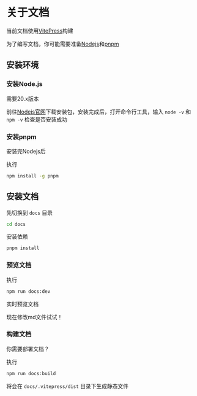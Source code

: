 # 关于文档

当前文档使用[VitePress](https://vitepress.dev/)构建

为了编写文档，你可能需要准备[Nodejs](https://nodejs.org/)和[pnpm](https://pnpm.io/)

## 安装环境

### 安装Node.js

需要20.x版本

前往[Nodejs官网](https://nodejs.org/)下载安装包，安装完成后，打开命令行工具，输入 `node -v` 和 `npm -v` 检查是否安装成功

### 安装pnpm

安装完Nodejs后

执行

```bash
npm install -g pnpm
```

## 安装文档

先切换到 `docs` 目录

```bash
cd docs
```

安装依赖

```bash
pnpm install
```

### 预览文档

执行

```bash
npm run docs:dev
```

实时预览文档

现在修改md文件试试！

### 构建文档

你需要部署文档？

执行

```bash
npm run docs:build
```

将会在 `docs/.vitepress/dist` 目录下生成静态文件
